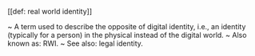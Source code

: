 [[def: real world identity]]

~ A term used to describe the opposite of digital identity, i.e., an identity (typically for a person) in the physical instead of the digital world.
~ Also known as: RWI.
~ See also: legal identity.

